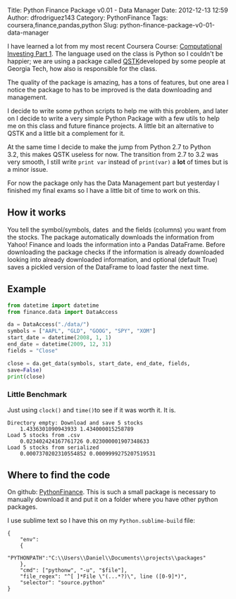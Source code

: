 Title: Python Finance Package v0.01 - Data Manager
Date: 2012-12-13 12:59
Author: dfrodriguez143
Category: PythonFinance
Tags: coursera,finance,pandas,python
Slug: python-finance-package-v0-01-data-manager

I have learned a lot from my most recent Coursera Course: [Computational
Investing Part 1][]. The language used on the class is Python so I
couldn't be happier; we are using a package called [QSTK][]developed by
some people at Georgia Tech, how also is responsible for the class.

The quality of the package is amazing, has a tons of features, but one
area I notice the package to has to be improved is the data downloading
and management.

I decide to write some python scripts to help me with this problem, and
later on I decide to write a very simple Python Package with a few utils
to help me on this class and future finance projects. A little bit an
alternative to QSTK and a little bit a complement for it.

At the same time I decide to make the jump from Python 2.7 to Python
3.2, this makes QSTK useless for now. The transition from 2.7 to 3.2 was
very smooth, I still write `print var` instead of `print(var)` a **lot**
of times but is a minor issue.

For now the package only has the Data Management part but yesterday I
finished my final exams so I have a little bit of time to work on this.

How it works
------------

You tell the symbol/symbols, dates  and the fields (columns) you want
from the stocks. The package automatically downloads the information
from Yahoo! Finance and loads the information into a Pandas DataFrame.
Before downloading the package checks if the information is already
downloaded looking into already downloaded information, and
optional (default True) saves a pickled version of the DataFrame to load
faster the next time.

Example
-------

```python
from datetime import datetime
from finance.data import DataAccess

da = DataAccess("./data/")
symbols = ["AAPL", "GLD", "GOOG", "SPY", "XOM"]
start_date = datetime(2008, 1, 1)
end_date = datetime(2009, 12, 31)
fields = "Close"

close = da.get_data(symbols, start_date, end_date, fields,
save=False)
print(close)
```

### Little Benchmark

Just using `clock()` and `time()`to see if it was worth it. It is.

    Directory empty: Download and save 5 stocks
        1.4336301090943933 1.434000015258789
    Load 5 stocks from .csv
        0.023402424167761726 0.023000001907348633
    Load 5 stocks from serialized
        0.0007370202310554852 0.0009999275207519531

Where to find the code
----------------------

On github: [PythonFinance][]. This is such a small package is necessary
to manually download it and put it on a folder where you have other
python packages.

I use sublime text so I have this on my `Python.sublime-build` file:

    {
        "env":
        {
            "PYTHONPATH":"C:\\Users\\Daniel\\Documents\\projects\\packages"
        },
        "cmd": ["pythonw", "-u", "$file"],
        "file_regex": "^[ ]*File \"(...*?)\", line ([0-9]*)",
        "selector": "source.python"
    }

  [Computational Investing Part 1]: https://class.coursera.org/compinvesting1-2012-001/class/index
    "Computational Investing - Part 1"
  [QSTK]: http://wiki.quantsoftware.org/index.php?title=QuantSoftware_ToolKit
    "QSTK"
  [PythonFinance]: https://github.com/dfrodriguez143/PythonFinance
    "PythonFinance"
